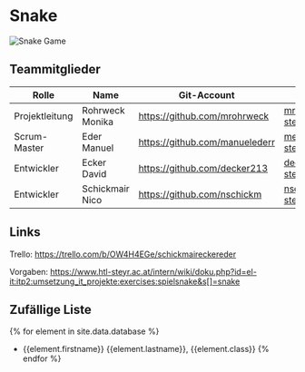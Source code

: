 # Snake

![Snake Game](https://miro.medium.com/max/1400/1*PDQznFmgLBjBRWgtFEP98A.jpeg)

## Teammitglieder
| Rolle          | Name            | Git-Account                       | E-Mail                          |
|----------------|-----------------|-----------------------------------|---------------------------------|
| Projektleitung | Rohrweck Monika | https://github.com/mrohrweck | mrohrweck@htl-steyr.ac.at |
| Scrum-Master     | Eder Manuel     | https://github.com/manuelederr    | meder1@htl-steyr.ac.at          |
| Entwickler     | Ecker David     | https://github.com/decker213      | decker@htl-steyr.ac.at          |
| Entwickler     | Schickmair Nico     | https://github.com/nschickm      | nschickm@htl-steyr.ac.at          |

## Links
Trello: https://trello.com/b/OW4H4EGe/schickmaireckereder

Vorgaben: https://www.htl-steyr.ac.at/intern/wiki/doku.php?id=el-it:itp2:umsetzung_it_projekte:exercises:spielsnake&s[]=snake

## Zufällige Liste
{% for element in site.data.database %}
- {{element.firstname}} {{element.lastname}}, {{element.class}}
{% endfor %}




